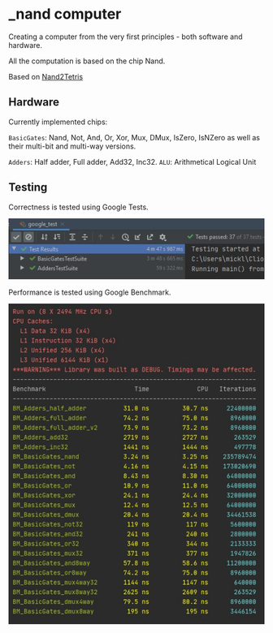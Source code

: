 # _nand computer
Creating a computer from the very first principles - both software and hardware. <p>
All the computation is based on the chip Nand. <p>
Based on [Nand2Tetris](https://www.nand2tetris.org/) <p>

## Hardware
Currently implemented chips: <p>
`BasicGates`: Nand, Not, And, Or, Xor, Mux, DMux, IsZero, IsNZero as well as their multi-bit and multi-way versions.<p>
`Adders`: Half adder, Full adder, Add32, Inc32.
`ALU`: Arithmetical Logical Unit

## Testing
Correctness is tested using Google Tests. <p>
![current results](docs/assets/gtests_screenshot.JPG) <p>
Performance is tested using Google Benchmark. <p>
![current results](docs/assets/gbenchmark_screenshot.JPG) <p>